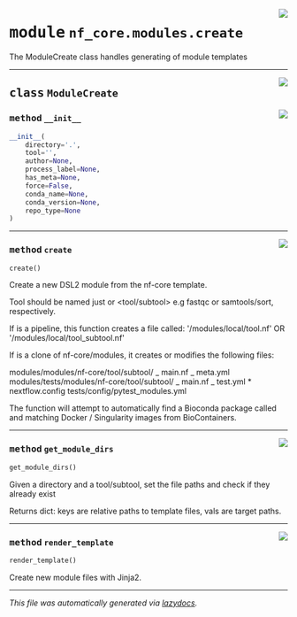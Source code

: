 <!-- markdownlint-disable -->

<a href="../../../../../../tools/nf_core/modules/create.py#L0"><img align="right" style="float:right;" src="https://img.shields.io/badge/-source-cccccc?style=flat-square"></a>

# <kbd>module</kbd> `nf_core.modules.create`

The ModuleCreate class handles generating of module templates

---

<a href="../../../../../../tools/nf_core/modules/create.py#L30"><img align="right" style="float:right;" src="https://img.shields.io/badge/-source-cccccc?style=flat-square"></a>

## <kbd>class</kbd> `ModuleCreate`

<a href="../../../../../../tools/nf_core/modules/create.py#L31"><img align="right" style="float:right;" src="https://img.shields.io/badge/-source-cccccc?style=flat-square"></a>

### <kbd>method</kbd> `__init__`

```python
__init__(
    directory='.',
    tool='',
    author=None,
    process_label=None,
    has_meta=None,
    force=False,
    conda_name=None,
    conda_version=None,
    repo_type=None
)
```

---

<a href="../../../../../../tools/nf_core/modules/create.py#L64"><img align="right" style="float:right;" src="https://img.shields.io/badge/-source-cccccc?style=flat-square"></a>

### <kbd>method</kbd> `create`

```python
create()
```

Create a new DSL2 module from the nf-core template.

Tool should be named just <tool> or <tool/subtool> e.g fastqc or samtools/sort, respectively.

If <directory> is a pipeline, this function creates a file called: '<directory>/modules/local/tool.nf' OR '<directory>/modules/local/tool_subtool.nf'

If <directory> is a clone of nf-core/modules, it creates or modifies the following files:

modules/modules/nf-core/tool/subtool/ _ main.nf _ meta.yml modules/tests/modules/nf-core/tool/subtool/ _ main.nf _ test.yml \* nextflow.config tests/config/pytest_modules.yml

The function will attempt to automatically find a Bioconda package called <tool> and matching Docker / Singularity images from BioContainers.

---

<a href="../../../../../../tools/nf_core/modules/create.py#L301"><img align="right" style="float:right;" src="https://img.shields.io/badge/-source-cccccc?style=flat-square"></a>

### <kbd>method</kbd> `get_module_dirs`

```python
get_module_dirs()
```

Given a directory and a tool/subtool, set the file paths and check if they already exist

Returns dict: keys are relative paths to template files, vals are target paths.

---

<a href="../../../../../../tools/nf_core/modules/create.py#L278"><img align="right" style="float:right;" src="https://img.shields.io/badge/-source-cccccc?style=flat-square"></a>

### <kbd>method</kbd> `render_template`

```python
render_template()
```

Create new module files with Jinja2.

---

_This file was automatically generated via [lazydocs](https://github.com/ml-tooling/lazydocs)._
